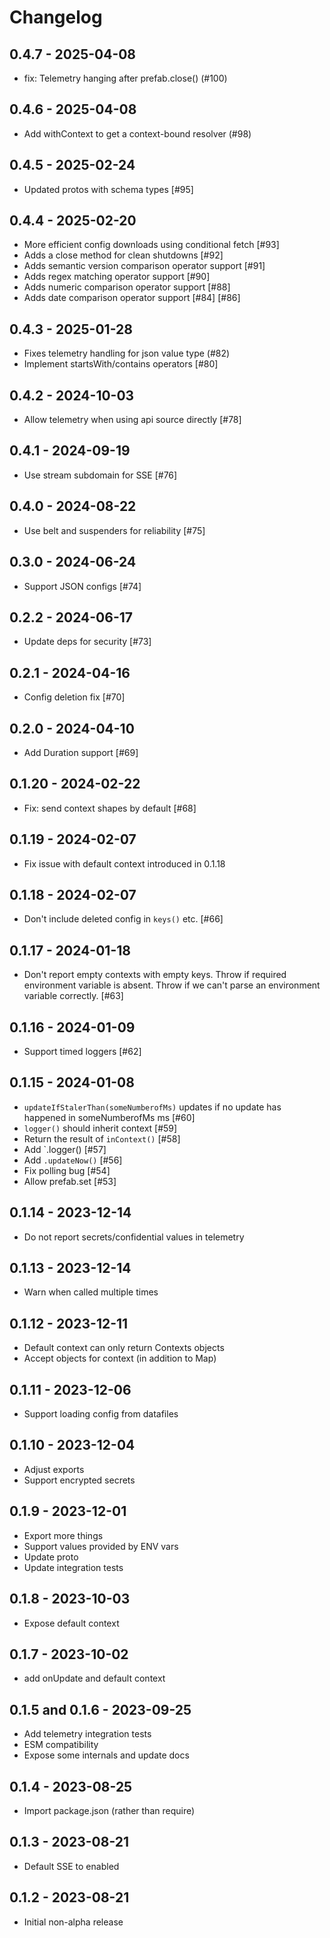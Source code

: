 # Changelog

## 0.4.7 - 2025-04-08

- fix: Telemetry hanging after prefab.close() (#100)

## 0.4.6 - 2025-04-08

- Add withContext to get a context-bound resolver (#98)

## 0.4.5 - 2025-02-24
- Updated protos with schema types [#95]

## 0.4.4 - 2025-02-20

- More efficient config downloads using conditional fetch [#93]
- Adds a close method for clean shutdowns [#92]
- Adds semantic version comparison operator support [#91]
- Adds regex matching operator support [#90]
- Adds numeric comparison operator support [#88]
- Adds date comparison operator support [#84] [#86]


## 0.4.3 - 2025-01-28

- Fixes telemetry handling for json value type (#82)
- Implement startsWith/contains operators [#80]

## 0.4.2 - 2024-10-03

- Allow telemetry when using api source directly [#78]

## 0.4.1 - 2024-09-19

- Use stream subdomain for SSE [#76]

## 0.4.0 - 2024-08-22

- Use belt and suspenders for reliability [#75]

## 0.3.0 - 2024-06-24

- Support JSON configs [#74]

## 0.2.2 - 2024-06-17

- Update deps for security [#73]

## 0.2.1 - 2024-04-16

- Config deletion fix [#70]

## 0.2.0 - 2024-04-10

- Add Duration support [#69]

## 0.1.20 - 2024-02-22

- Fix: send context shapes by default [#68]

## 0.1.19 - 2024-02-07

- Fix issue with default context introduced in 0.1.18

## 0.1.18 - 2024-02-07

- Don't include deleted config in `keys()` etc. [#66]

## 0.1.17 - 2024-01-18

- Don't report empty contexts with empty keys. Throw if required environment variable is absent. Throw if we can't parse an environment variable correctly. [#63]

## 0.1.16 - 2024-01-09

- Support timed loggers [#62]

## 0.1.15 - 2024-01-08

- `updateIfStalerThan(someNumberofMs)` updates if no update has happened in someNumberofMs ms [#60]
- `logger()` should inherit context [#59]
- Return the result of `inContext()` [#58]
- Add `.logger() [#57]
- Add `.updateNow()` [#56]
- Fix polling bug [#54]
- Allow prefab.set [#53]

## 0.1.14 - 2023-12-14

- Do not report secrets/confidential values in telemetry

## 0.1.13 - 2023-12-14

- Warn when called multiple times

## 0.1.12 - 2023-12-11

- Default context can only return Contexts objects
- Accept objects for context (in addition to Map)

## 0.1.11 - 2023-12-06

- Support loading config from datafiles

## 0.1.10 - 2023-12-04

- Adjust exports
- Support encrypted secrets

## 0.1.9 - 2023-12-01

- Export more things
- Support values provided by ENV vars
- Update proto
- Update integration tests

## 0.1.8 - 2023-10-03

- Expose default context

## 0.1.7 - 2023-10-02

- add onUpdate and default context

## 0.1.5 and 0.1.6 - 2023-09-25

- Add telemetry integration tests
- ESM compatibility
- Expose some internals and update docs

## 0.1.4 - 2023-08-25

- Import package.json (rather than require)

## 0.1.3 - 2023-08-21

- Default SSE to enabled

## 0.1.2 - 2023-08-21

- Initial non-alpha release
